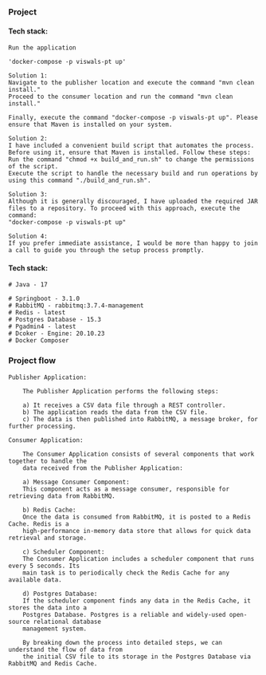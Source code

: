 ### Project

#### Tech stack:
    Run the application

    'docker-compose -p viswals-pt up'

    Solution 1:
    Navigate to the publisher location and execute the command "mvn clean install."
    Proceed to the consumer location and run the command "mvn clean install."
    
    Finally, execute the command "docker-compose -p viswals-pt up". Please ensure that Maven is installed on your system.
    
    Solution 2:
    I have included a convenient build script that automates the process. Before using it, ensure that Maven is installed. Follow these steps:
    Run the command "chmod +x build_and_run.sh" to change the permissions of the script.
    Execute the script to handle the necessary build and run operations by using this command "./build_and_run.sh".
    
    Solution 3:
    Although it is generally discouraged, I have uploaded the required JAR files to a repository. To proceed with this approach, execute the command:
    "docker-compose -p viswals-pt up"
    
    Solution 4:
    If you prefer immediate assistance, I would be more than happy to join a call to guide you through the setup process promptly.
#### Tech stack:
    # Java - 17

    # Springboot - 3.1.0
    # RabbitMQ - rabbitmq:3.7.4-management
    # Redis - latest
    # Postgres Database - 15.3
    # Pgadmin4 - latest
    # Dcoker - Engine: 20.10.23
    # Docker Composer

### Project flow

    Publisher Application:

        The Publisher Application performs the following steps:

        a) It receives a CSV data file through a REST controller.
        b) The application reads the data from the CSV file.
        c) The data is then published into RabbitMQ, a message broker, for further processing.

    Consumer Application:

        The Consumer Application consists of several components that work together to handle the 
        data received from the Publisher Application:

        a) Message Consumer Component:
        This component acts as a message consumer, responsible for retrieving data from RabbitMQ.

        b) Redis Cache:
        Once the data is consumed from RabbitMQ, it is posted to a Redis Cache. Redis is a 
        high-performance in-memory data store that allows for quick data retrieval and storage.

        c) Scheduler Component:
        The Consumer Application includes a scheduler component that runs every 5 seconds. Its 
        main task is to periodically check the Redis Cache for any available data.
        
        d) Postgres Database:
        If the scheduler component finds any data in the Redis Cache, it stores the data into a 
        Postgres Database. Postgres is a reliable and widely-used open-source relational database 
        management system.

        By breaking down the process into detailed steps, we can understand the flow of data from 
        the initial CSV file to its storage in the Postgres Database via RabbitMQ and Redis Cache.
